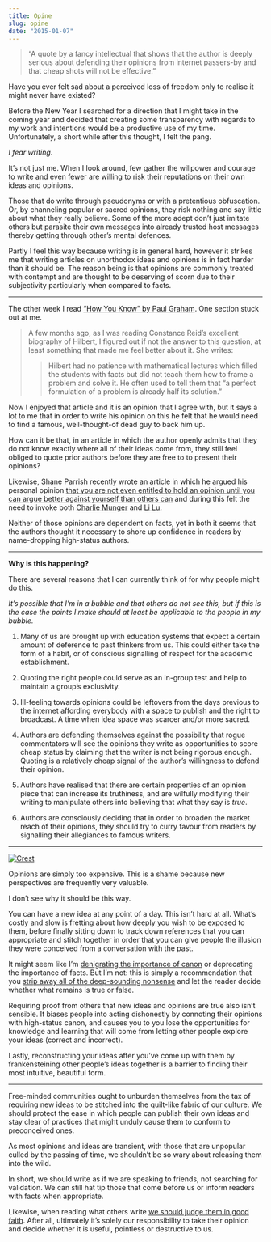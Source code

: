 ```yaml
---
title: Opine
slug: opine
date: "2015-01-07"
---
```


> “A quote by a fancy intellectual that shows that the author is deeply serious about defending their opinions from internet passers-by and that cheap shots will not be effective.”

Have you ever felt sad about a perceived loss of freedom only to realise it might never have existed?

Before the New Year I searched for a direction that I might take in the coming year and decided that creating some transparency with regards to my work and intentions would be a productive use of my time. Unfortunately, a short while after this thought, I felt the pang.

_I fear writing._

It’s not just me. When I look around, few gather the willpower and courage to write and even fewer are willing to risk their reputations on their own ideas and opinions.

Those that do write through pseudonyms or with a pretentious obfuscation. Or, by channeling popular or sacred opinions, they risk nothing and say little about what they really believe. Some of the more adept don’t just imitate others but parasite their own messages into already trusted host messages thereby getting through other’s mental defences.

Partly I feel this way because writing is in general hard, however it strikes me that writing articles on unorthodox ideas and opinions is in fact harder than it should be. The reason being is that opinions are commonly treated with contempt and are thought to be deserving of scorn due to their subjectivity particularly when compared to facts.

---

The other week I read [“How You Know” by Paul Graham](http://paulgraham.com/know.html). One section stuck out at me.

> A few months ago, as I was reading Constance Reid’s excellent biography of Hilbert, I figured out if not the answer to this question, at least something that made me feel better about it. She writes:
>
> > Hilbert had no patience with mathematical lectures which filled the students with facts but did not teach them how to frame a problem and solve it. He often used to tell them that “a perfect formulation of a problem is already half its solution.”

Now I enjoyed that article and it is an opinion that I agree with, but it says a lot to me that in order to write his opinion on this he felt that he would need to find a famous, well-thought-of dead guy to back him up.

How can it be that, in an article in which the author openly admits that they do not know exactly where all of their ideas come from, they still feel obliged to quote prior authors before they are free to to present their opinions?

Likewise, Shane Parrish recently wrote an article in which he argued his personal opinion [that you are not even entitled to hold an opinion until you can argue better against yourself than others can](http://www.farnamstreetblog.com/2013/04/the-work-required-to-have-an-opinion) and during this felt the need to invoke both [Charlie Munger](http://www.amazon.co.uk/Seeking-Wisdom-Darwin-Munger-Edition/dp/1578644283) and [Li Lu](http://en.wikipedia.org/wiki/Li_Lu).

Neither of those opinions are dependent on facts, yet in both it seems that the authors thought it necessary to shore up confidence in readers by name-dropping high-status authors.

---

**Why is this happening?**

There are several reasons that I can currently think of for why people might do this.

_It’s possible that I’m in a bubble and that others do not see this, but if this is the case the points I make should at least be applicable to the people in my bubble._

1.  Many of us are brought up with education systems that expect a certain amount of deference to past thinkers from us. This could either take the form of a habit, or of conscious signalling of respect for the academic establishment.

2.  Quoting the right people could serve as an in-group test and help to maintain a group’s exclusivity.

3.  Ill-feeling towards opinions could be leftovers from the days previous to the internet affording everybody with a space to publish and the right to broadcast. A time when idea space was scarcer and/or more sacred.

4.  Authors are defending themselves against the possibility that rogue commentators will see the opinions they write as opportunities to score cheap status by claiming that the writer is not being rigorous enough. Quoting is a relatively cheap signal of the author’s willingness to defend their opinion.

5.  Authors have realised that there are certain properties of an opinion piece that can increase its truthiness, and are wilfully modifying their writing to manipulate others into believing that what they say is _true_.

6.  Authors are consciously deciding that in order to broaden the market reach of their opinions, they should try to curry favour from readers by signalling their allegiances to famous writers.

---

[![Crest](https://d23f6h5jpj26xu.cloudfront.net/hnrtjqo1wuvkxw_small.png)](http://img.svbtle.com/hnrtjqo1wuvkxw.png)

Opinions are simply too expensive. This is a shame because new perspectives are frequently very valuable.

I don’t see why it should be this way.

You can have a new idea at any point of a day. This isn’t hard at all. What’s costly and slow is fretting about how deeply you wish to be exposed to them, before finally sitting down to track down references that you can appropriate and stitch together in order that you can give people the illusion they were conceived from a conversation with the past.

It might seem like I’m [denigrating the importance of canon](http://chronicle.com/article/What-We-Lose-if-We-Lose-the/150991/) or deprecating the importance of facts. But I’m not: this is simply a recommendation that you [strip away all of the deep-sounding nonsense](https://www.mtholyoke.edu/acad/intrel/orwell46.htm) and let the reader decide whether what remains is true or false.

Requiring proof from others that new ideas and opinions are true also isn’t sensible. It biases people into acting dishonestly by connoting their opinions with high-status canon, and causes you to you lose the opportunities for knowledge and learning that will come from letting other people explore your ideas (correct and incorrect).

Lastly, reconstructing your ideas after you’ve come up with them by frankensteining other people’s ideas together is a barrier to finding their most intuitive, beautiful form.

---

Free-minded communities ought to unburden themselves from the tax of requiring new ideas to be stitched into the quilt-like fabric of our culture. We should protect the ease in which people can publish their own ideas and stay clear of practices that might unduly cause them to conform to preconceived ones.

As most opinions and ideas are transient, with those that are unpopular culled by the passing of time, we shouldn’t be so wary about releasing them into the wild.

In short, we should write as if we are speaking to friends, not searching for validation. We can still hat tip those that come before us or inform readers with facts when appropriate.

Likewise, when reading what others write [we should judge them in good faith](http://en.wikipedia.org/wiki/Principle_of_charity). After all, ultimately it’s solely our responsibility to take their opinion and decide whether it is useful, pointless or destructive to us.
